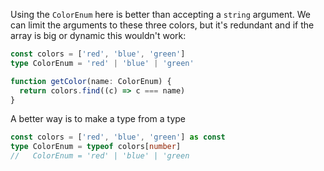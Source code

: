 Using the `ColorEnum` here is better than accepting a `string` argument. We can limit the arguments to these three colors, but it's redundant and if the array is big or dynamic this wouldn't work:

```ts
const colors = ['red', 'blue', 'green']
type ColorEnum = 'red' | 'blue' | 'green'

function getColor(name: ColorEnum) {
  return colors.find((c) => c === name)
}
```

A better way is to make a type from a type

```ts
const colors = ['red', 'blue', 'green'] as const
type ColorEnum = typeof colors[number]
//   ColorEnum = 'red' | 'blue' | 'green
```
